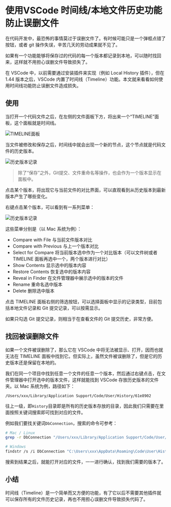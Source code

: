 # 使用VSCode 时间线/本地文件历史功能防止误删文件

在代码开发中，最恐怖的事情莫过于误删文件了。有时候可能只是一个弹框点错了按钮，或者 git 操作失误，辛苦几天的劳动成果就不见了。

如果有一个功能能够将保存过的代码的每一个版本都记录到本地，可以随时找回来，这样就不用担心误删文件导致损失了。

在 VSCode 中，以前需要通过安装插件来实现（例如 Local History 插件），但在 1.44 版本之后，VSCode 内置了时间线（Timeline）功能。本文就来看看如何使用时间线功能防止误删文件造成损失。

## 使用

当打开一个代码文件之后，在左侧的文件面板下方，将出来一个“TIMELINE”面板，这个面板就是时间线。

![TIMELINE面板](/attachments/vscode/timeline-local-history-usage/01.panel.png)

当文件被修改和保存之后，时间线中就会出现一个新的节点，这个节点就是代码文件的历史版本。

![历史版本记录](/attachments/vscode/timeline-local-history-usage/02.timeline-versions.png)

> 除了“保存”之外，Git提交、文件重命名等操作，也会作为一个版本显示在面板中。

点击某个版本，将出现它与当前文件的对比界面，可以直观看到从历史版本到最新版本产生了哪些变化。

右键点击某个版本，可以看到有一系列菜单：

![历史版本记录](/attachments/vscode/timeline-local-history-usage/03.context-menu.png)

这些菜单分别是（以 Mac 系统为例）：

- Compare with File 与当前文件版本对比
- Compare with Previous 与上一个版本对比
- Select for Compare 将当前版本选中作为一个对比版本（可以文件树或者 TIMELINE 面板再选中一个，两个版本进行对比）
- Show Contents 显示选中的版本内容
- Restore Contents 恢复选中的版本内容
- Reveal in Finder 在文件管理器中展示选中的版本的文件
- Rename 重命名选中版本
- Delete 删除选中版本

点击 TIMELINE 面板右侧的筛选按钮，可以选择面板中显示的记录类型，目前包括本地文件记录和 Git 提交记录，可以按需显示。

如果只勾选 Git 提交记录，则相当于在查看文件的 Git 提交历史，非常方便。

## 找回被误删除文件

如果一个文件被误删除了，那么它在 VSCode 中将无法被显示、打开，因而也就无法在 TIMELINE 面板中找到它。但实际上，虽然文件被误删除了，但是它的历史版本还是保留在本地的。

我们在同一个项目中找到任意一个文件的任意一个版本，然后通过右键点击，在文件管理器中打开选中的版本文件，这样就能找到 VSCode 存放历史版本的文件夹。以 Mac 系统为例，路径如下：

```
/Users/xxx/Library/Application Support/Code/User/History/61e8902
```

往上一级，即`History`目录即是所有的历史版本存放的目录，因此我们只需要在里面按照关键词搜索即可找到对应的文件。

例如我们要找关键词`DbConnection`，搜索的命令可参考：

```sh
# Mac / Linux
grep -r DbConnection "/Users/xxx/Library/Application Support/Code/User/History"

# Windows
findstr /s /i DbConnection "C:\Users\xxx\AppData\Roaming\Code\User\History"
```

搜索到结果之后，就能打开对应的文件，一一进行确认，找到我们需要的版本了。

## 小结

时间线（Timeline）是一个简单而又方便的功能，有了它以后不需要其他插件就可以保存所有的文件历史记录，再也不用担心误删文件导致损失代码了。
